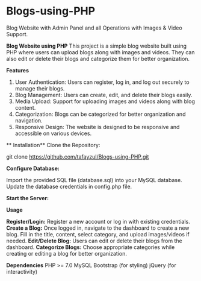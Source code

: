 # Blogs-using-PHP
Blog Website with Admin Panel and all Operations with Images &amp; Video Support.


**Blog Website using PHP**
This project is a simple blog website built using PHP where users can upload blogs along with images and videos. They can also edit or delete their blogs and categorize them for better organization.

**Features**
1. User Authentication: Users can register, log in, and log out securely to manage their blogs.
2. Blog Management: Users can create, edit, and delete their blogs easily.
3. Media Upload: Support for uploading images and videos along with blog content.
4. Categorization: Blogs can be categorized for better organization and navigation.
5. Responsive Design: The website is designed to be responsive and accessible on various devices.

**   Installation**
Clone the Repository:

git clone https://github.com/tafayzul/Blogs-using-PHP.git

**Configure Database:**

Import the provided SQL file (database.sql) into your MySQL database.
Update the database credentials in config.php file.

**Start the Server:**


**Usage**


**Register/Login:**
Register a new account or log in with existing credentials.
**Create a Blog:**
Once logged in, navigate to the dashboard to create a new blog.
Fill in the title, content, select category, and upload images/videos if needed.
**Edit/Delete Blog:**
Users can edit or delete their blogs from the dashboard.
**Categorize Blogs:**
Choose appropriate categories while creating or editing a blog for better organization.

**Dependencies**
PHP >= 7.0
MySQL
Bootstrap (for styling)
jQuery (for interactivity)
